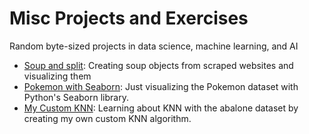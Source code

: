 # Misc Projects and Exercises
Random byte-sized projects in data science, machine learning, and AI

<ul>
  <li><a href='https://nbviewer.jupyter.org/github/alisiina/misc/blob/master/Soup%20and%20Split.ipynb'>Soup and split</a>: Creating soup objects from scraped websites and visualizing them</li>
  <li><a href='https://nbviewer.jupyter.org/github/alisiina/misc/blob/master/Pokemon%20with%20Seaborn.ipynb'>Pokemon with Seaborn</a>: Just visualizing the Pokemon dataset with Python's Seaborn library.</li>
  <li><a href=https://nbviewer.jupyter.org/github/alisiina/misc/blob/master/My%20Custom%20KNN.ipynb'>My Custom KNN</a>: Learning about KNN with the abalone dataset by creating my own custom KNN algorithm.</li>
</ul>
